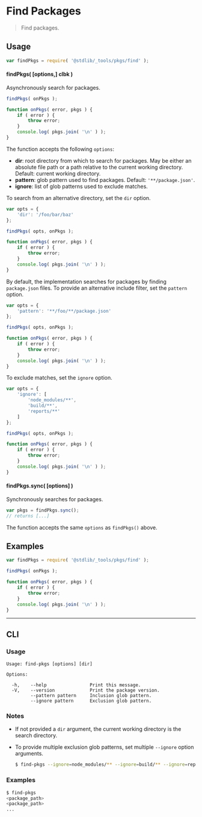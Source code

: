 # Find Packages

> Find packages.

<section class="usage">

## Usage

```javascript
var findPkgs = require( '@stdlib/_tools/pkgs/find' );
```

#### findPkgs( \[options,] clbk )

Asynchronously search for packages.

```javascript
findPkgs( onPkgs );

function onPkgs( error, pkgs ) {
    if ( error ) {
        throw error;
    }
    console.log( pkgs.join( '\n' ) );
}
```

The function accepts the following `options`:

-   **dir**: root directory from which to search for packages. May be either an absolute file path or a path relative to the current working directory. Default: current working directory.
-   **pattern**: glob pattern used to find packages. Default: `'**/package.json'`.
-   **ignore**: list of glob patterns used to exclude matches.

To search from an alternative directory, set the `dir` option.

```javascript
var opts = {
    'dir': '/foo/bar/baz'
};

findPkgs( opts, onPkgs );

function onPkgs( error, pkgs ) {
    if ( error ) {
        throw error;
    }
    console.log( pkgs.join( '\n' ) );
}
```

By default, the implementation searches for packages by finding `package.json` files. To provide an alternative include filter, set the `pattern` option.

```javascript
var opts = {
    'pattern': '**/foo/**/package.json'
};

findPkgs( opts, onPkgs );

function onPkgs( error, pkgs ) {
    if ( error ) {
        throw error;
    }
    console.log( pkgs.join( '\n' ) );
}
```

To exclude matches, set the `ignore` option.

```javascript
var opts = {
    'ignore': [
        'node_modules/**',
        'build/**',
        'reports/**'
    ]
};

findPkgs( opts, onPkgs );

function onPkgs( error, pkgs ) {
    if ( error ) {
        throw error;
    }
    console.log( pkgs.join( '\n' ) );
}
```

#### findPkgs.sync( \[options] )

Synchronously searches for packages.

```javascript
var pkgs = findPkgs.sync();
// returns [...]
```

The function accepts the same `options` as `findPkgs()` above.

</section>

<!-- /.usage -->

<section class="examples">

## Examples

```javascript
var findPkgs = require( '@stdlib/_tools/pkgs/find' );

findPkgs( onPkgs );

function onPkgs( error, pkgs ) {
    if ( error ) {
        throw error;
    }
    console.log( pkgs.join( '\n' ) );
}
```

</section>

<!-- /.examples -->

* * *

<section class="cli">

## CLI

<section class="usage">

### Usage

```text
Usage: find-pkgs [options] [dir]

Options:

  -h,    --help                Print this message.
  -V,    --version             Print the package version.
         --pattern pattern     Inclusion glob pattern.
         --ignore pattern      Exclusion glob pattern.
```

</section>

<!-- /.usage -->

<section class="notes">

### Notes

-   If not provided a `dir` argument, the current working directory is the search directory.

-   To provide multiple exclusion glob patterns, set multiple `--ignore` option arguments.

    ```bash
    $ find-pkgs --ignore=node_modules/** --ignore=build/** --ignore=reports/**
    ```

</section>

<!-- /.notes -->

<section class="examples">

### Examples

```bash
$ find-pkgs
<package_path>
<package_path>
...
```

</section>

<!-- /.examples -->

</section>

<!-- /.cli -->

<section class="links">

</section>

<!-- /.links -->
